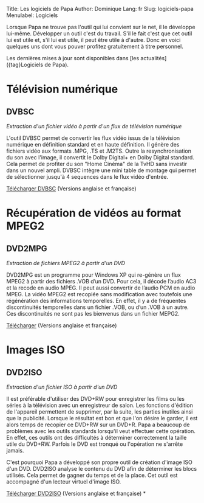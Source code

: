 Title: Les logiciels de Papa
Author: Dominique
Lang: fr
Slug: logiciels-papa
Menulabel: Logiciels

Lorsque Papa ne trouve pas l'outil qui lui convient sur le net, il le
développe lui-même. Développer un outil c'est du travail. S'il le fait
c'est que cet outil lui est utile et, s'il lui est utile, il peut être
utile à d'autre. Donc en voici quelques uns dont vous pouver profitez
gratuitement à titre personnel.

Les dernières mises à jour sont disponibles dans [les actualités]({tag}Logiciels de Papa).

# Télévision numérique

## DVBSC

_Extraction d'un fichier vidéo à partir d'un flux de télévision numérique_

L'outil DVBSC permet de convertir les
flux vidéo issus de la télévision numérique en définition standard et en haute définition. Il génère des fichiers vidéo aux formats .MPG, .TS et .M2TS.
Outre la resynchronisation du son avec l'image, il convertit le Dolby Digital+ en Dolby Digital standard. Cela permet de profiter du son "Home Cinéma" de la TvHD sans investir dans un nouvel ampli. DVBSC
intègre une mini table de montage qui permet de sélectionner jusqu'à 4
sequences dans le flux vidéo d'entrée.

[Télécharger DVBSC](http://www.ezvan.fr/public/logiciels/papa/DVBSC.ZIP)
(Versions anglaise et française) 

# Récupération de vidéos au format MPEG2

## DVD2MPG

_Extraction de fichiers MPEG2 à partir d'un DVD_

DVD2MPG est un programme pour Windows XP qui re-génère un flux MPEG2 à partir des fichiers .VOB d’un DVD. Pour cela, il décode l’audio AC3 et la recode en audio MPEG. Il peut aussi convertir de l’audio PCM en audio MPEG. La vidéo MPEG2 est recopiée sans modification avec toutefois une régénération des informations temporelles. En effet, il y a de fréquentes discontinuités temporelles dans un fichier .VOB, ou d’un .VOB à un autre. Ces discontinuités ne
sont pas les bienvenus dans un fichier MEPG2.

[Télécharger](http://www.ezvan.fr/public/logiciels/papa/DVD2MPG.ZIP)
(Versions anglaise et française) 

# Images ISO

## DVD2ISO 

_Extraction d'un fichier ISO à partir d'un DVD_

Il est préférable d'utiliser des DVD+RW pour enregistrer les films ou
les séries à la télévision avec un enregistreur de salon. Les fonctions d'édition de l'appareil permettent de supprimer, par la suite, les parties inutiles ainsi que la publicité. Lorsque le résultat est bon et que l'on désire le garder, il est alors temps de recopier ce DVD+RW sur un DVD+R. Papa a beaucoup de problèmes avec les outils standards lorsqu'il veut effectuer cette opération. En effet, ces outils ont des difficultés à déterminer correctement la taille utile du DVD+RW. Parfois le DVD est tronqué ou l'opération ne s'arrête jamais. 

C'est pourquoi Papa a développé son propre outil de création d'image ISO d'un DVD.
DVD2ISO analyse le contenu du DVD afin de déterminer les blocs utilisés.
Cela permet de gagner du temps et de la place. Cet outil est accompagné d'un lecteur virtuel d'image ISO.

[Télécharger DVD2ISO](http://www.ezvan.fr/public/logiciels/papa/DVD2ISO.ZIP)
(Versions anglaise et française) *